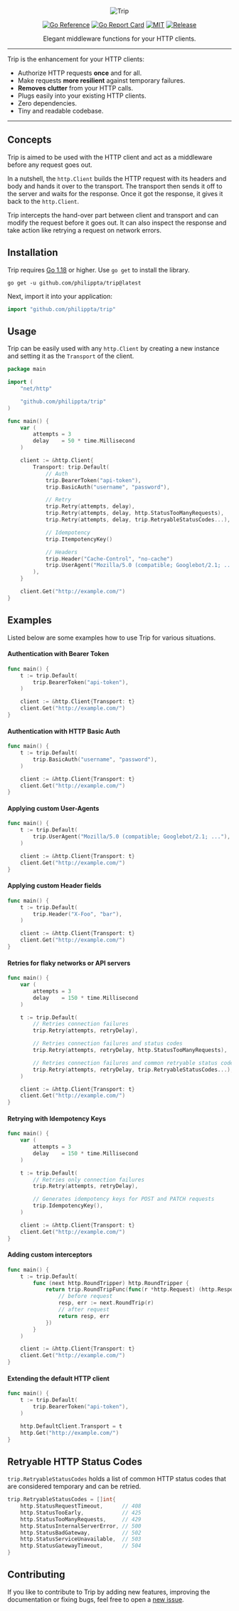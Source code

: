 <div align="center">

![Trip](https://github.com/philippta/trip/blob/assets/trip.png?raw=true)

[![Go Reference](https://pkg.go.dev/badge/github.com/philippta/trip.svg)](https://pkg.go.dev/github.com/philippta/trip) [![Go Report Card](https://goreportcard.com/badge/github.com/philippta/trip)](https://goreportcard.com/report/github.com/philippta/trip) [![MIT](https://img.shields.io/github/license/philippta/trip?style=flat)](https://github.com/philippta/trip/blob/master/LICENSE) [![Release](https://img.shields.io/github/release/philippta/trip.svg)](https://github.com/philippta/trip/releases)

Elegant middleware functions for your HTTP clients.
</div>

---

Trip is the enhancement for your HTTP clients:
- Authorize HTTP requests **once** and for all.
- Make requests **more resilient** against temporary failures.
- **Removes clutter** from your HTTP calls.
- Plugs easily into your existing HTTP clients.
- Zero dependencies.
- Tiny and readable codebase.

---

## Concepts

Trip is aimed to be used with the HTTP client and act as a middleware before any request goes out.

In a nutshell, the `http.Client` builds the HTTP request with its headers and body and hands it over to the transport. The transport then sends it off to the server and waits for the response. Once it got the response, it gives it back to the `http.Client`.

Trip intercepts the hand-over part between client and transport and can modify the request before it goes out. It can also inspect the response and take action like retrying a request on network errors.

## Installation

Trip requires [Go 1.18](https://go.dev/dl/) or higher. Use `go get` to install the library.

```
go get -u github.com/philippta/trip@latest
```

Next, import it into your application:
```go
import "github.com/philippta/trip"
```

## Usage

Trip can be easily used with any `http.Client` by creating a new instance and setting it as the `Transport` of the client.

```go
package main

import (
    "net/http"

    "github.com/philippta/trip"
)

func main() {
    var (
        attempts = 3
        delay    = 50 * time.Millisecond
    )

    client := &http.Client{
        Transport: trip.Default(
            // Auth
            trip.BearerToken("api-token"),
            trip.BasicAuth("username", "password"),

            // Retry
            trip.Retry(attempts, delay),
            trip.Retry(attempts, delay, http.StatusTooManyRequests),
            trip.Retry(attempts, delay, trip.RetryableStatusCodes...),

            // Idempotency
            trip.ItempotencyKey()

            // Headers
            trip.Header("Cache-Control", "no-cache")
            trip.UserAgent("Mozilla/5.0 (compatible; Googlebot/2.1; ...")
        ),
    }

    client.Get("http://example.com/")
}
```

## Examples

Listed below are some examples how to use Trip for various situations.

#### Authentication with Bearer Token

```go
func main() {
    t := trip.Default(
        trip.BearerToken("api-token"),
    )

    client := &http.Client{Transport: t}
    client.Get("http://example.com/")
}
```

#### Authentication with HTTP Basic Auth

```go
func main() {
    t := trip.Default(
        trip.BasicAuth("username", "password"),
    )

    client := &http.Client{Transport: t}
    client.Get("http://example.com/")
}
```

#### Applying custom User-Agents

```go
func main() {
    t := trip.Default(
        trip.UserAgent("Mozilla/5.0 (compatible; Googlebot/2.1; ..."),
    )

    client := &http.Client{Transport: t}
    client.Get("http://example.com/")
}
```

#### Applying custom Header fields

```go
func main() {
    t := trip.Default(
        trip.Header("X-Foo", "bar"),
    )

    client := &http.Client{Transport: t}
    client.Get("http://example.com/")
}
```

#### Retries for flaky networks or API servers

```go
func main() {
    var (
        attempts = 3
        delay    = 150 * time.Millisecond
    )

    t := trip.Default(
        // Retries connection failures
        trip.Retry(attempts, retryDelay),

        // Retries connection failures and status codes
        trip.Retry(attempts, retryDelay, http.StatusTooManyRequests),

        // Retries connection failures and common retryable status codes
        trip.Retry(attempts, retryDelay, trip.RetryableStatusCodes...),
    )

    client := &http.Client{Transport: t}
    client.Get("http://example.com/")
}
```

#### Retrying with Idempotency Keys

```go
func main() {
    var (
        attempts = 3
        delay    = 150 * time.Millisecond
    )

    t := trip.Default(
        // Retries only connection failures
        trip.Retry(attempts, retryDelay),

        // Generates idempotency keys for POST and PATCH requests
        trip.IdempotencyKey(),
    )

    client := &http.Client{Transport: t}
    client.Get("http://example.com/")
}
```

#### Adding custom interceptors

```go
func main() {
    t := trip.Default(
        func (next http.RoundTripper) http.RoundTripper {
            return trip.RoundTripFunc(func(r *http.Request) (http.Response, error) {
                // before request
                resp, err := next.RoundTrip(r)
                // after request
                return resp, err
            })
        }
    )

    client := &http.Client{Transport: t}
    client.Get("http://example.com/")
}
```

#### Extending the default HTTP client

```go
func main() {
    t := trip.Default(
        trip.BearerToken("api-token"),
    )

    http.DefaultClient.Transport = t
    http.Get("http://example.com/")
}
```


## Retryable HTTP Status Codes

`trip.RetryableStatusCodes` holds a list of common HTTP status codes that are considered temporary and can be retried.

```go
trip.RetryableStatusCodes = []int{
	http.StatusRequestTimeout,      // 408
	http.StatusTooEarly,            // 425
	http.StatusTooManyRequests,     // 429
	http.StatusInternalServerError, // 500
	http.StatusBadGateway,          // 502
	http.StatusServiceUnavailable,  // 503
	http.StatusGatewayTimeout,      // 504
}
```

## Contributing

If you like to contribute to Trip by adding new features, improving the documentation or fixing bugs, feel free to open a [new issue](https://github.com/philippta/trip/issues).
